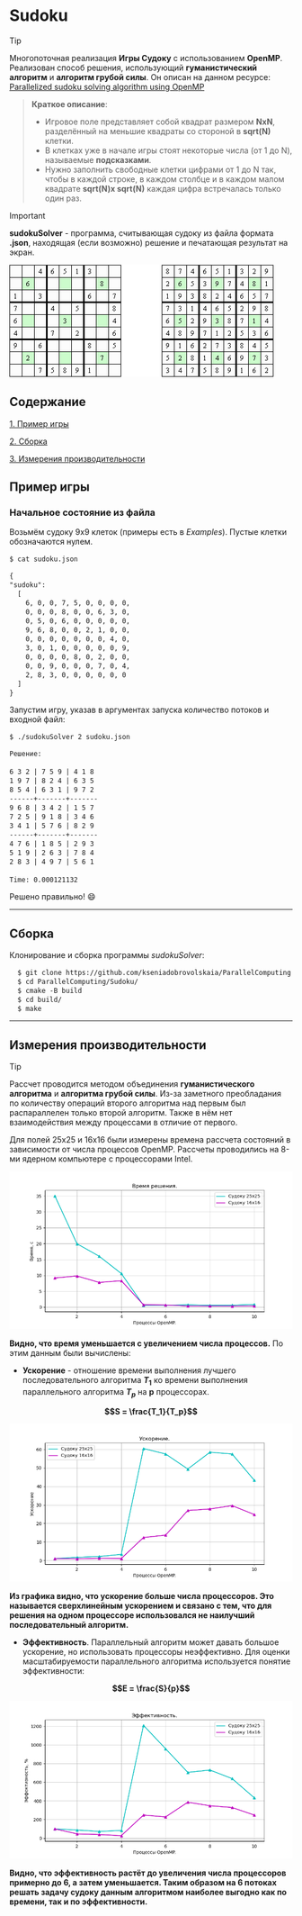# Sudoku

> [!TIP]
> Многопоточная реализация **Игры Судоку** с использованием **OpenMP**. Реализован способ решения, использующий **гуманистический алгоритм** и **алгоритм грубой силы**. Он описан на данном ресурсе: [Parallelized sudoku solving algorithm using OpenMP](https://cse.buffalo.edu/faculty/miller/Courses/CSE633/Sankar-Spring-2014-CSE633.pdf)
>

>

> **Краткое описание**:
>  * Игровое поле представляет собой квадрат размером **NxN**, разделённый на меньшие квадраты со стороной в **sqrt(N)** клетки.
> * В клетках уже в начале игры стоят некоторые числа (от 1 до N), называемые **подсказками**. 
> * Нужно заполнить свободные клетки цифрами от 1 до N так, чтобы в каждой строке, в каждом столбце и в каждом малом квадрате **sqrt(N)x sqrt(N)** каждая цифра встречалась только один раз.

> [!IMPORTANT]
> **sudokuSolver** - программа, считывающая судоку из файла формата **.json**, находящая (если возможно) решение и печатающая результат на экран.


![example](Pictures/sudoku.jpg) 


## Содержание

[1. Пример игры](#1)

[2. Сборка ](#2)

[3. Измерения производительности ](#3)



<a name="1"></a>
## Пример игры

### Начальное состояние из файла

Возьмём cудоку 9x9 клеток (примеры есть в *Examples*). Пустые клетки обозначаются нулем.

```
$ cat sudoku.json
```
  ```
{
  "sudoku":
    [
      6, 0, 0, 7, 5, 0, 0, 0, 0,
      0, 0, 0, 8, 0, 0, 6, 3, 0,
      0, 5, 0, 6, 0, 0, 0, 0, 0,
      9, 6, 8, 0, 0, 2, 1, 0, 0,
      0, 0, 0, 0, 0, 0, 0, 4, 0,
      3, 0, 1, 0, 0, 0, 0, 0, 9,
      0, 0, 0, 0, 8, 0, 2, 0, 0,
      0, 0, 9, 0, 0, 0, 7, 0, 4,
      2, 8, 3, 0, 0, 0, 0, 0, 0
    ]
}
  ```
Запустим игру, указав в аргументах запуска количество потоков и входной файл:

```
$ ./sudokuSolver 2 sudoku.json
```
```
Решение:

6 3 2 | 7 5 9 | 4 1 8 
1 9 7 | 8 2 4 | 6 3 5 
8 5 4 | 6 3 1 | 9 7 2 
------+-------+-------
9 6 8 | 3 4 2 | 1 5 7 
7 2 5 | 9 1 8 | 3 4 6 
3 4 1 | 5 7 6 | 8 2 9 
------+-------+-------
4 7 6 | 1 8 5 | 2 9 3 
5 1 9 | 2 6 3 | 7 8 4 
2 8 3 | 4 9 7 | 5 6 1 

Time: 0.000121132
```

Решено правильно! :smile:

-----------------------------------------------------------------------------
<a name="2"></a>
## Сборка
 
 Клонирование и сборка программы *sudokuSolver*:

```
  $ git clone https://github.com/kseniadobrovolskaia/ParallelComputing
  $ cd ParallelComputing/Sudoku/
  $ cmake -B build
  $ cd build/
  $ make
```
 
-----------------------------------------------------------------------------


<a name="3"></a>
## Измерения производительности

> [!TIP]
> Рассчет проводится методом объединения **гуманистического алгоритма** и **алгоритма грубой силы**. Из-за заметного преобладания по количеству операций второго алгоритма над первым был распараллелен только второй алгоритм. Также в нём нет взаимодействия между процессами в отличие от первого.


Для полей 25х25 и 16х16 были измерены времена рассчета состояний в зависимости от числа процессов OpenMP. Рассчеты проводились на 8-ми ядерном компьютере с процессорами Intel.

![example](Pictures/Times.png) 

**Видно, что время уменьшается с увеличением числа процессов.** 
По этим данным были вычислены:

* **Ускорение** - отношение времени выполнения лучшего последовательного алгоритма **$T_1$** ко времени выполнения параллельного алгоритма **$T_p$** на **p** процессорах.

**$$S = \frac{T_1}{T_p}$$**

![example](Pictures/Speedup.png) 

**Из графика видно, что ускорение больше числа процессоров. Это называется сверхлинейным ускорением и связано с тем, что для решения на одном процессоре использовался не наилучший последовательный алгоритм.**


* **Эффективность**. Параллельный алгоритм может давать большое ускорение, но использовать процессоры неэффективно. Для оценки масштабируемости параллельного алгоритма используется понятие эффективности:

**$$E = \frac{S}{p}$$**

![example](Pictures/Efficiency.png) 

**Видно, что эффективность растёт до увеличения числа процессоров примерно до 6, а затем уменьшается. Таким образом на 6 потоках решать задачу судоку данным алгоритмом наиболее выгодно как по времени, так и по эффективности.**


